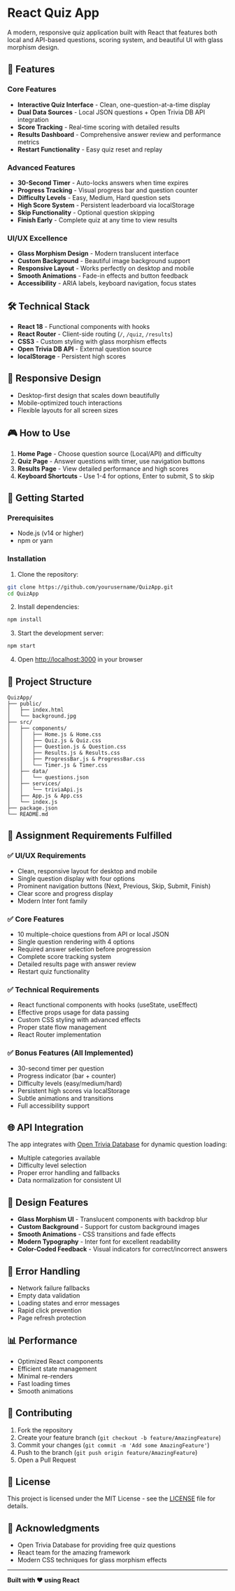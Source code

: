# React Quiz App

A modern, responsive quiz application built with React that features both local and API-based questions, scoring system, and beautiful UI with glass morphism design.

## 🚀 Features

### Core Features
- **Interactive Quiz Interface** - Clean, one-question-at-a-time display
- **Dual Data Sources** - Local JSON questions + Open Trivia DB API integration
- **Score Tracking** - Real-time scoring with detailed results
- **Results Dashboard** - Comprehensive answer review and performance metrics
- **Restart Functionality** - Easy quiz reset and replay

### Advanced Features
- **30-Second Timer** - Auto-locks answers when time expires
- **Progress Tracking** - Visual progress bar and question counter
- **Difficulty Levels** - Easy, Medium, Hard question sets
- **High Score System** - Persistent leaderboard via localStorage
- **Skip Functionality** - Optional question skipping
- **Finish Early** - Complete quiz at any time to view results

### UI/UX Excellence
- **Glass Morphism Design** - Modern translucent interface
- **Custom Background** - Beautiful image background support
- **Responsive Layout** - Works perfectly on desktop and mobile
- **Smooth Animations** - Fade-in effects and button feedback
- **Accessibility** - ARIA labels, keyboard navigation, focus states

## 🛠️ Technical Stack

- **React 18** - Functional components with hooks
- **React Router** - Client-side routing (`/`, `/quiz`, `/results`)
- **CSS3** - Custom styling with glass morphism effects
- **Open Trivia DB API** - External question source
- **localStorage** - Persistent high scores

## 📱 Responsive Design

- Desktop-first design that scales down beautifully
- Mobile-optimized touch interactions
- Flexible layouts for all screen sizes

## 🎮 How to Use

1. **Home Page** - Choose question source (Local/API) and difficulty
2. **Quiz Page** - Answer questions with timer, use navigation buttons
3. **Results Page** - View detailed performance and high scores
4. **Keyboard Shortcuts** - Use 1-4 for options, Enter to submit, S to skip

## 🚀 Getting Started

### Prerequisites
- Node.js (v14 or higher)
- npm or yarn

### Installation

1. Clone the repository:
```bash
git clone https://github.com/yourusername/QuizApp.git
cd QuizApp
```

2. Install dependencies:
```bash
npm install
```

3. Start the development server:
```bash
npm start
```

4. Open [http://localhost:3000](http://localhost:3000) in your browser

## 📁 Project Structure

```
QuizApp/
├── public/
│   ├── index.html
│   └── background.jpg
├── src/
│   ├── components/
│   │   ├── Home.js & Home.css
│   │   ├── Quiz.js & Quiz.css
│   │   ├── Question.js & Question.css
│   │   ├── Results.js & Results.css
│   │   ├── ProgressBar.js & ProgressBar.css
│   │   └── Timer.js & Timer.css
│   ├── data/
│   │   └── questions.json
│   ├── services/
│   │   └── triviaApi.js
│   ├── App.js & App.css
│   └── index.js
├── package.json
└── README.md
```

## 🎯 Assignment Requirements Fulfilled

### ✅ UI/UX Requirements
- Clean, responsive layout for desktop and mobile
- Single question display with four options
- Prominent navigation buttons (Next, Previous, Skip, Submit, Finish)
- Clear score and progress display
- Modern Inter font family

### ✅ Core Features
- 10 multiple-choice questions from API or local JSON
- Single question rendering with 4 options
- Required answer selection before progression
- Complete score tracking system
- Detailed results page with answer review
- Restart quiz functionality

### ✅ Technical Requirements
- React functional components with hooks (useState, useEffect)
- Effective props usage for data passing
- Custom CSS styling with advanced effects
- Proper state flow management
- React Router implementation

### ✅ Bonus Features (All Implemented)
- 30-second timer per question
- Progress indicator (bar + counter)
- Difficulty levels (easy/medium/hard)
- Persistent high scores via localStorage
- Subtle animations and transitions
- Full accessibility support

## 🌐 API Integration

The app integrates with [Open Trivia Database](https://opentdb.com/) for dynamic question loading:
- Multiple categories available
- Difficulty level selection
- Proper error handling and fallbacks
- Data normalization for consistent UI

## 🎨 Design Features

- **Glass Morphism UI** - Translucent components with backdrop blur
- **Custom Background** - Support for custom background images
- **Smooth Animations** - CSS transitions and fade effects
- **Modern Typography** - Inter font for excellent readability
- **Color-Coded Feedback** - Visual indicators for correct/incorrect answers

## 🔧 Error Handling

- Network failure fallbacks
- Empty data validation
- Loading states and error messages
- Rapid click prevention
- Page refresh protection

## 📊 Performance

- Optimized React components
- Efficient state management
- Minimal re-renders
- Fast loading times
- Smooth animations

## 🤝 Contributing

1. Fork the repository
2. Create your feature branch (`git checkout -b feature/AmazingFeature`)
3. Commit your changes (`git commit -m 'Add some AmazingFeature'`)
4. Push to the branch (`git push origin feature/AmazingFeature`)
5. Open a Pull Request

## 📄 License

This project is licensed under the MIT License - see the [LICENSE](LICENSE) file for details.

## 🙏 Acknowledgments

- Open Trivia Database for providing free quiz questions
- React team for the amazing framework
- Modern CSS techniques for glass morphism effects

---

**Built with ❤️ using React**
